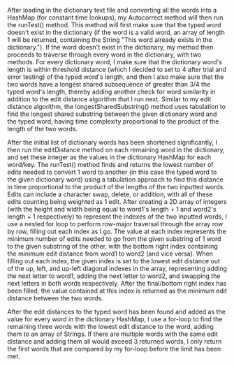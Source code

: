 After loading in the dictionary text file and converting all the words into a HashMap (for constant time lookups), 
my Autocorrect method will then run the runTest() method. This method will first make sure that the typed word doesn't 
exist in the dictionary (if the word is a valid word, an array of length 1 will be returned, containing the String 
"This word already exists in the dictionary."). If the word doesn't exist in the dictionary, my method then proceeds to 
traverse through every word in the dictionary, with two methods. For every dictionary word, I make sure that the
dictionary word's length is within threshold distance (which I decided to set to 4 after trial and error testing) of the 
typed word's length, and then I also make sure that the two words have a longest shared subsequence of greater than 3/4 
the typed word's length, thereby adding another check for word similarity in addition to the edit distance algorithm
that I run next. Similar to my edit distance algorithm, the longestSharedSubstring() method uses tabulation to find
the longest shared substring between the given dictionary word and the typed word, having time complexity proportional 
to the product of the length of the two words. 

After the initial list of dictionary words has been shortened significantly, I then run the editDistance method on each 
remaining word in the dictionary, and set these integer as the values in the dictionary HashMap for each word/key. The
runTest() method finds and returns the lowest number of edits needed to convert 1 word to another (in this case the 
typed word to the given dictionary word) using a tabulation approach to find this distance in time proportional to the 
product of the lengths of the two inputted words. Edits can include a character swap, delete, or addition, with all of 
these edits counting being weighted as 1 edit. After creating a 2D array of integers (with the height and width being 
equal to word1's length + 1 and word2's length + 1 respectively) to represent the indexes of the two inputted words, I 
use a nested for loop to perform row-major traversal through the array row by row, filling out each index as I go. The 
value at each index represents the minimum number of edits needed to go from the given substring of 1 word to the given 
substring of the other, with the bottom right index containing the minimum edit distance from word1 to word2 (and vice 
versa). When filling out each index, the given index is set to the lowest edit distance out of the up, left, and up-left 
diagonal indexes in the array, representing adding the next letter to word1, adding the next letter to word2, and 
swapping the next letters in both words respectively. After the final/bottom right index has been filled, the value 
contained at this index is returned as the minimum edit distance between the two words.

After the edit distances to the typed word has been found and added as the value for every word in the dictionary
HashMap, I use a for-loop to find the remaining three words with the lowest edit distance to the word, adding them to an
array of Strings. If there are multiple words with the same edit distance and adding them all would exceed 3 returned 
words, I only return the first words that are compared by my for-loop before the limit has been met.